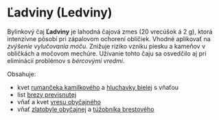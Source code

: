 Ľadviny (Ledviny)
=================

Bylinkový čaj **Ľadviny** je lahodná čajová zmes (20 vrecúšok á 2 g), ktorá
intenzívne pôsobí pri zápalovom ochorení obličiek. Vhodné aplikovať na *zvýšenie
vylučovania moču*. Znižuje riziko vzniku piesku a kameňov v obličkách a močovom
mechúre. Užívanie tohto čaju sa osvedčilo aj pri eliminácií problémov s
*bércovými* *vredmi*.

Obsahuje:

* kvet [rumančeka kamilkového](/sip/bylinky/rumancek-kamilkovy) a [hluchavky bielej](/sip/bylinky/hluchavka-biela) s vňaťou
* list [brezy previsnutej](/sip/bylinky/breza-previsnuta)
* vňať a kvet [vresu obyčajného](/sip/bylinky/vres-obycajny)
* vňať [zlatobyle obyčajnej](/sip/bylinky/zlatobyl-obycajna) a [túžobníka brestového](/sip/bylinky/tuzobnik-brestovy)
